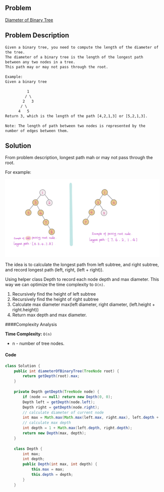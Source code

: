 ## Problem
[Diameter of Binary Tree](https://leetcode.com/explore/challenge/card/30-day-leetcoding-challenge/529/week-2/3293/)

## Problem Description
```
Given a binary tree, you need to compute the length of the diameter of the tree. 
The diameter of a binary tree is the length of the longest path between any two nodes in a tree. 
This path may or may not pass through the root.

Example:
Given a binary tree 

          1
         / \
        2   3
       / \     
      4   5    
Return 3, which is the length of the path [4,2,1,3] or [5,2,1,3].

Note: The length of path between two nodes is represented by the number of edges between them.
```

## Solution

From problem description, longest path mah or may not pass through the root. 

For example: 

![Diameter of Binary Tree Example](../../assets/leetcode/diamter-of-binary-tree-examples.png)

The idea is to calculate the longest path from left subtree, and right subtree,
and record longest path (left, right, (left + right)). 

Using helper class Depth to record each node depth and max diameter.
This way we can optimize the time complexity to `O(n)`.

1. Recursively find the height of left subtree
2. Recursively find the height of right subtree
3. Calculate max diameter max(left diameter, right diameter, (left.height + right.height))
4. Return max depth and max diameter. 

####Complexity Analysis

**Time Complexity:** `O(n)`
- n - number of tree nodes.

#### Code
```java
class Solution {
    public int diameterOfBinaryTree(TreeNode root) {
        return getDepth(root).max;
    }
      
    private Depth getDepth(TreeNode node) {
        if (node == null) return new Depth(0, 0);
        Depth left = getDepth(node.left);
        Depth right = getDepth(node.right);
        // calculate diameter of current node
        int max = Math.max(Math.max(left.max, right.max), left.depth + right.depth);
        // calculate max depth
        int depth = 1 + Math.max(left.depth, right.depth);
        return new Depth(max, depth);
    }
    
    class Depth {
        int max;
        int depth;
        public Depth(int max, int depth) {
            this.max = max;
            this.depth = depth;
        }
    }
```

